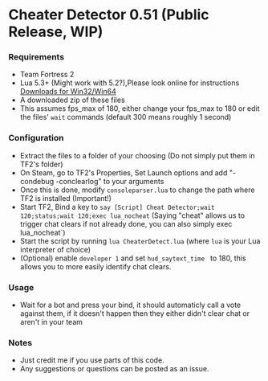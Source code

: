 # Cheater Detector 0.51 (Public Release, WIP)

### Requirements

- Team Fortress 2 
- Lua 5.3+ (Might work with 5.2?),Please look online for instructions  [Downloads for Win32/Win64](http://luabinaries.sourceforge.net/download.html) 
- A downloaded zip of these files
- This assumes fps_max of 180, either change your fps_max to 180 or edit the files' `wait` commands (default 300 means roughly 1 second) 

### Configuration
- Extract the files to a folder of your choosing (Do not simply put them in TF2's folder)
- On Steam, go to TF2's Properties, Set Launch options and add "-condebug -conclearlog" to your arguments
- Once this is done, modify `consoleparser.lua` to change the path where TF2 is installed (Important!)
- Start TF2, Bind a key to `say [Script] Cheat Detector;wait 120;status;wait 120;exec lua_nocheat`  (Saying "cheat" allows us to trigger chat clears if not already done, you can also simply exec lua_nocheat`)
- Start the script by running `lua CheaterDetect.lua` (where `lua` is your Lua interpreter of choice) 
- (Optional) enable `developer 1` and set `hud_saytext_time ` to 180, this allows you to more easily identify chat clears.

### Usage
- Wait for a bot and press your bind, it should automaticly call a vote against them, if it doesn't happen then they either didn't clear chat or aren't in your team

### Notes
- Just credit me if you use parts of this code.
- Any suggestions or questions can be posted as an issue.
